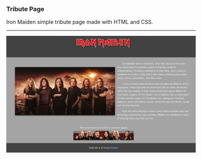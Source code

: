 ### Tribute Page

Iron Maiden simple tribute page made with HTML and CSS.

___

![img](assets/images/screenshot_tribute_page.png)
